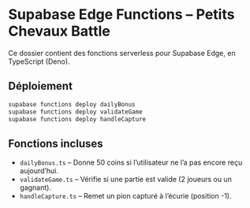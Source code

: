 # Supabase Edge Functions – Petits Chevaux Battle

Ce dossier contient des fonctions serverless pour Supabase Edge, en TypeScript (Deno).

## Déploiement

```bash
supabase functions deploy dailyBonus
supabase functions deploy validateGame
supabase functions deploy handleCapture
```

## Fonctions incluses

- `dailyBonus.ts` – Donne 50 coins si l’utilisateur ne l’a pas encore reçu aujourd’hui.
- `validateGame.ts` – Vérifie si une partie est valide (2 joueurs ou un gagnant).
- `handleCapture.ts` – Remet un pion capturé à l’écurie (position -1).